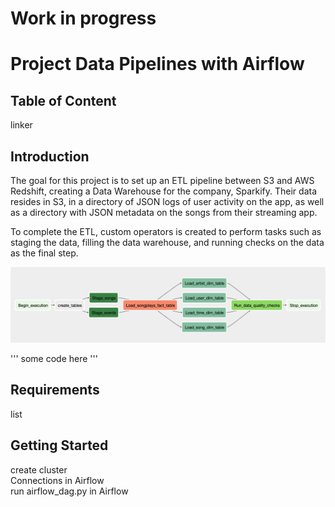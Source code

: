 # Work in progress
# Project Data Pipelines with Airflow


## Table of Content
linker


## Introduction
The goal for this project is to set up an ETL pipeline between
S3 and AWS Redshift, creating a Data Warehouse for the company, Sparkify. Their data resides in S3, in a directory of JSON logs of user activity on the app, as well as a directory with JSON metadata on the songs from their streaming app.

To complete the ETL, custom operators is created to perform tasks such as staging the data, filling the data warehouse, and running checks on the data as the final step.

![Dag in Airflow](img/ETL.png)

'''
some code here
'''

## Requirements
list

## Getting Started
create cluster  
Connections in Airflow  
run airflow_dag.py in Airflow
